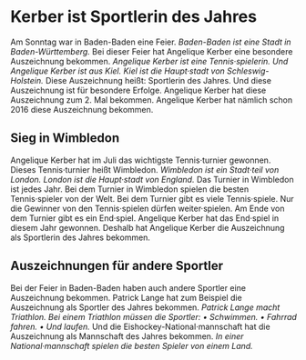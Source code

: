 # Kerber ist Sportlerin des Jahres

Am Sonntag war in Baden-Baden eine Feier. 
*Baden-Baden ist eine Stadt in Baden-Württemberg.* Bei dieser Feier hat Angelique Kerber eine besondere Auszeichnung bekommen. 
*Angelique Kerber ist eine Tennis·spielerin.* 
*Und Angelique Kerber ist aus Kiel.* 
*Kiel ist die Haupt·stadt von Schleswig-Holstein.* Diese Auszeichnung heißt: Sportlerin des Jahres. Und diese Auszeichnung ist für besondere Erfolge. Angelique Kerber hat diese Auszeichnung zum 2. Mal bekommen. Angelique Kerber hat nämlich schon 2016 diese Auszeichnung bekommen. 

## Sieg in Wimbledon
Angelique Kerber hat im Juli das wichtigste Tennis·turnier gewonnen. Dieses Tennis·turnier heißt Wimbledon. 
*Wimbledon ist ein Stadt·teil von London.* 
*London ist die Haupt·stadt von England.* Das Turnier in Wimbledon ist jedes Jahr. Bei dem Turnier in Wimbledon spielen die besten Tennis·spieler von der Welt. Bei dem Turnier gibt es viele Tennis·spiele. Nur die Gewinner von den Tennis·spielen dürfen weiter·spielen. Am Ende von dem Turnier gibt es ein End·spiel. Angelique Kerber hat das End·spiel in diesem Jahr gewonnen. Deshalb hat Angelique Kerber die Auszeichnung als Sportlerin des Jahres bekommen. 

## Auszeichnungen für andere Sportler
Bei der Feier in Baden-Baden haben auch andere Sportler eine Auszeichnung bekommen. Patrick Lange hat zum Beispiel die Auszeichnung als Sportler des Jahres bekommen. 
*Patrick Lange macht Triathlon.* 
*Bei einem Triathlon müssen die Sportler:* *• Schwimmen.* *• Fahrrad fahren.* *• Und laufen.* Und die Eishockey-National·mannschaft hat die Auszeichnung als Mannschaft des Jahres bekommen. 
*In einer National·mannschaft spielen die besten Spieler von einem Land.* 

